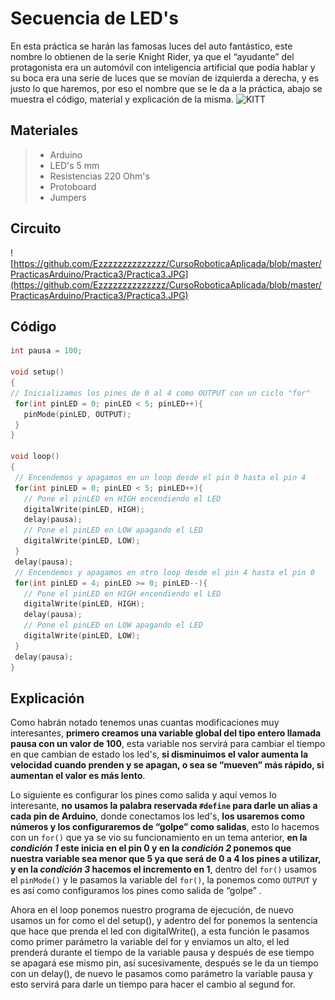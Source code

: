# Secuencia de LED's

En esta práctica se harán las famosas luces del auto fantástico, este nombre lo obtienen de la serie Knight Rider, ya que el “ayudante” del protagonista era un automóvil con inteligencia artificial que podía hablar y su boca era una serie de luces que se movían de izquierda a derecha, y es justo lo que haremos, por eso el nombre que se le da a la práctica, abajo se muestra el código, material y explicación de la misma.
![KITT](http://31.media.tumblr.com/tumblr_mb84bj2Cqy1rpmo4ho1_r1_500.gif)

## Materiales 
> - Arduino
> - LED's 5 mm 
> - Resistencias 220 Ohm's
> - Protoboard
> - Jumpers

## Circuito

![https://github.com/Ezzzzzzzzzzzzzz/CursoRoboticaAplicada/blob/master/PracticasArduino/Practica3/Practica3.JPG](https://github.com/Ezzzzzzzzzzzzzz/CursoRoboticaAplicada/blob/master/PracticasArduino/Practica3/Practica3.JPG)

## Código
 ```c
 int pausa = 100;

void setup()
{
// Inicializamos los pines de 0 al 4 como OUTPUT con un ciclo "for"
  for(int pinLED = 0; pinLED < 5; pinLED++){
    pinMode(pinLED, OUTPUT);
  }
}

void loop()
{
  // Encendemos y apagamos en un loop desde el pin 0 hasta el pin 4
  for(int pinLED = 0; pinLED < 5; pinLED++){
    // Pone el pinLED en HIGH encendiendo el LED 
    digitalWrite(pinLED, HIGH);
    delay(pausa);
    // Pone el pinLED en LOW apagando el LED
    digitalWrite(pinLED, LOW);
  }
  delay(pausa);
  // Encendemos y apagamos en otro loop desde el pin 4 hasta el pin 0
  for(int pinLED = 4; pinLED >= 0; pinLED--){
    // Pone el pinLED en HIGH encendiendo el LED 
    digitalWrite(pinLED, HIGH);
    delay(pausa);
    // Pone el pinLED en LOW apagando el LED 
    digitalWrite(pinLED, LOW);
  }
  delay(pausa);
}
```

## Explicación 

Como habrán notado tenemos unas cuantas modificaciones muy interesantes, **primero creamos una variable global del tipo entero llamada pausa con un valor de 100**, esta variable nos servirá para cambiar el tiempo en que cambian de estado los led's, **si disminuimos el valor aumenta la velocidad cuando prenden y se apagan, o sea se “mueven” más rápido, si aumentan el valor es más lento**.

Lo siguiente es configurar los pines como salida y aquí vemos lo interesante, **no usamos la palabra reservada ``#define`` para darle un alias a cada pin de Arduino**, donde conectamos los led's, **los usaremos como números y los configuraremos de “golpe” como salidas**, esto lo hacemos con un ``for()`` que ya se vio su funcionamiento en un tema anterior, **en la _condición 1_ este inicia en el pin 0 y en la _condición 2_ ponemos que nuestra variable sea menor que 5 ya que será de 0 a 4 los pines a utilizar, y en la _condición 3_ hacemos el incremento en 1**, dentro del ``for()`` usamos el ``pinMode()`` y le pasamos la variable del ``for()``, la ponemos como ``OUTPUT`` y es así como configuramos los pines como salida de “golpe” .

Ahora en el loop ponemos nuestro programa de ejecución, de nuevo usamos un for como el del setup(),
y adentro del for ponemos la sentencia que hace que prenda el led con digitalWrite(), a esta función le
pasamos como primer parámetro la variable del for y enviamos un alto, el led prenderá durante el tiempo
de la variable pausa y después de ese tiempo se apagará ese mismo pin, así sucesivamente, después se le
da un tiempo con un delay(), de nuevo le pasamos como parámetro la variable pausa y esto servirá para
darle un tiempo para hacer el cambio al segund for.

<!--stackedit_data:
eyJoaXN0b3J5IjpbMTc5ODIxNDE0MywxMDA0NzU5NDMyLDQxNT
g1ODU2MCwtMjc5NTk2NjM1XX0=
-->